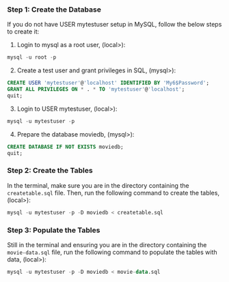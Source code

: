 ### Step 1: Create the Database
If you do not have USER mytestuser setup in MySQL, follow the below steps to create it:


1. Login to mysql as a root user, (local>):

```sql
mysql -u root -p
```

2. Create a test user and grant privileges in SQL, (mysql>):

```sql
CREATE USER 'mytestuser'@'localhost' IDENTIFIED BY 'My6$Password';
GRANT ALL PRIVILEGES ON * . * TO 'mytestuser'@'localhost';
quit;
```

3. Login to USER mytestuser, (local>):

```sql
mysql -u mytestuser -p
```

4. Prepare the database moviedb, (mysql>):

```sql
CREATE DATABASE IF NOT EXISTS moviedb;
quit;
```

### Step 2: Create the Tables

In the terminal, make sure you are in the directory containing the `createtable.sql` file. Then, run the following command to create the tables, (local>):

```sql
mysql -u mytestuser -p -D moviedb < createtable.sql
```

### Step 3: Populate the Tables

Still in the terminal and ensuring you are in the directory containing the `movie-data.sql` file, run the following command to populate the tables with data, (local>):

```sql
mysql -u mytestuser -p -D moviedb < movie-data.sql
```